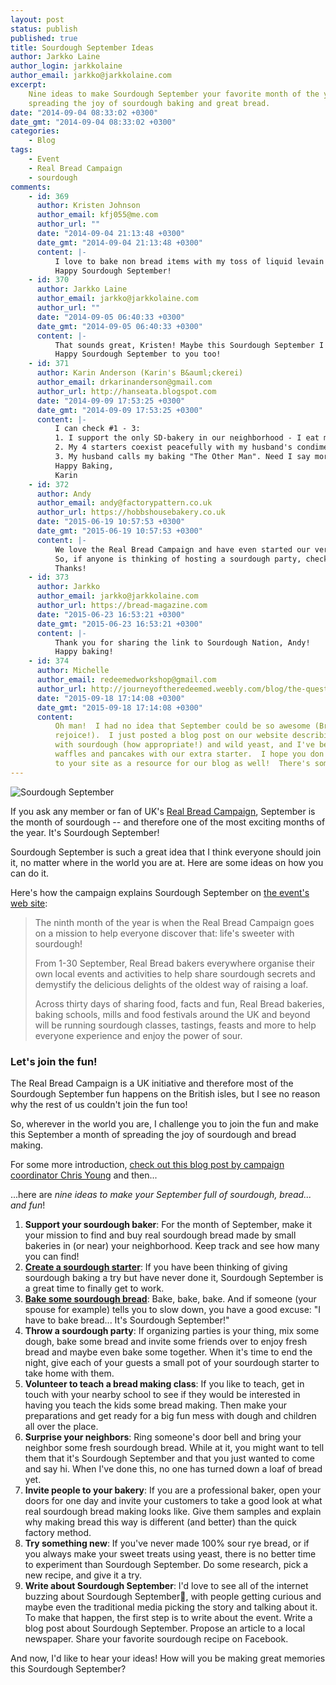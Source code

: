 ```yaml
---
layout: post
status: publish
published: true
title: Sourdough September Ideas
author: Jarkko Laine
author_login: jarkkolaine
author_email: jarkko@jarkkolaine.com
excerpt:
    Nine ideas to make Sourdough September your favorite month of the year, while
    spreading the joy of sourdough baking and great bread.
date: "2014-09-04 08:33:02 +0300"
date_gmt: "2014-09-04 08:33:02 +0300"
categories:
    - Blog
tags:
    - Event
    - Real Bread Campaign
    - sourdough
comments:
    - id: 369
      author: Kristen Johnson
      author_email: kfj055@me.com
      author_url: ""
      date: "2014-09-04 21:13:48 +0300"
      date_gmt: "2014-09-04 21:13:48 +0300"
      content: |-
          I love to bake non bread items with my toss of liquid levain! Brownies, cookies,muffins, waffles, pizza dough. And with the stiff levain I make biscotti!
          Happy Sourdough September!
    - id: 370
      author: Jarkko Laine
      author_email: jarkko@jarkkolaine.com
      author_url: ""
      date: "2014-09-05 06:40:33 +0300"
      date_gmt: "2014-09-05 06:40:33 +0300"
      content: |-
          That sounds great, Kristen! Maybe this Sourdough September I'll follow your lead and experiment with some sourdough waffles and cookies too :)
          Happy Sourdough September to you too!
    - id: 371
      author: Karin Anderson (Karin's B&auml;ckerei)
      author_email: drkarinanderson@gmail.com
      author_url: http://hanseata.blogspot.com
      date: "2014-09-09 17:53:25 +0300"
      date_gmt: "2014-09-09 17:53:25 +0300"
      content: |-
          I can check #1 - 3:
          1. I support the only SD-bakery in our neighborhood - I eat my breads, too :)
          2. My 4 starters coexist peacefully with my husband's condiment in the fridge, the oldest one hailing from 2001.
          3. My husband calls my baking "The Other Man". Need I say more?
          Happy Baking,
          Karin
    - id: 372
      author: Andy
      author_email: andy@factorypattern.co.uk
      author_url: https://hobbshousebakery.co.uk
      date: "2015-06-19 10:57:53 +0300"
      date_gmt: "2015-06-19 10:57:53 +0300"
      content: |-
          We love the Real Bread Campaign and have even started our very own Sourdough Campaign.
          So, if anyone is thinking of hosting a sourdough party, checkout hobbshousebakery.co.uk/sourdough-nation
          Thanks!
    - id: 373
      author: Jarkko
      author_email: jarkko@jarkkolaine.com
      author_url: https://bread-magazine.com
      date: "2015-06-23 16:53:21 +0300"
      date_gmt: "2015-06-23 16:53:21 +0300"
      content: |-
          Thank you for sharing the link to Sourdough Nation, Andy!
          Happy baking!
    - id: 374
      author: Michelle
      author_email: redeemedworkshop@gmail.com
      author_url: http://journeyoftheredeemed.weebly.com/blog/the-quest-for-the-best-loaf-intro
      date: "2015-09-18 17:14:08 +0300"
      date_gmt: "2015-09-18 17:14:08 +0300"
      content:
          Oh man!  I had no idea that September could be so awesome (Bread nerds
          rejoice!).  I just posted a blog post on our website describing our adventures
          with sourdough (how appropriate!) and wild yeast, and I've been making sourdough
          waffles and pancakes with our extra starter.  I hope you don't mind if I  link
          to your site as a resource for our blog as well!  There's some great advice here.
---
```


![Sourdough September](/breadmagazine/assets/blog/SourdoughSeptemberLogo21.jpg)

If you ask any member or fan of UK's [Real Bread Campaign](http://realbreadcampaign.org/), September is the month of sourdough -- and therefore one of the most exciting months of the year. It's Sourdough September!

Sourdough September is such a great idea that I think everyone should join it, no matter where in the world you are at. Here are some ideas on how you can do it.

Here's how the campaign explains Sourdough September on [the event's web site](http://www.sustainweb.org/realbread/sourdough_september/):

> The ninth month of the year is when the Real Bread Campaign goes on a mission to help everyone discover that: life's sweeter with sourdough!
>
> From 1-30 September, Real Bread bakers everywhere organise their own local events and activities to help share sourdough secrets and demystify the delicious delights of the oldest way of raising a loaf.
>
> Across thirty days of sharing food, facts and fun, Real Bread bakeries, baking schools, mills and food festivals around the UK and beyond will be running sourdough classes, tastings, feasts and more to help everyone experience and enjoy the power of sour.

### Let's join the fun!

The Real Bread Campaign is a UK initiative and therefore most of the Sourdough September fun happens on the British isles, but I see no reason why the rest of us couldn't join the fun too!

So, wherever in the world you are, I challenge you to join the fun and make this September a month of spreading the joy of sourdough and bread making.

For some more introduction, [check out this blog post by campaign coordinator Chris Young](http://blog.bakerybits.co.uk/sourdough-september-guest-post-from-chris-young-of-the-real-bread-campaign/) and then...

...here are _nine ideas to make your September full of sourdough, bread... and fun_!

1. **Support your sourdough baker**: For the month of September, make it your mission to find and buy real sourdough bread made by small bakeries in (or near) your neighborhood. Keep track and see how many you can find!
2. **[Create a sourdough starter](https://bread-magazine.com/sourdough-starter-tutorial/)**: If you have been thinking of giving sourdough baking a try but have never done it, Sourdough September is a great time to finally get to work.
3. **[Bake some sourdough bread](https://bread-magazine.com/sourdough-bread-recipe/)**: Bake, bake, bake. And if someone (your spouse for example) tells you to slow down, you have a good excuse: "I have to bake bread... It's Sourdough September!"
4. **Throw a sourdough party**: If organizing parties is your thing, mix some dough, bake some bread and invite some friends over to enjoy fresh bread and maybe even bake some together. When it's time to end the night, give each of your guests a small pot of your sourdough starter to take home with them.
5. **Volunteer to teach a bread making class**: If you like to teach, get in touch with your nearby school to see if they would be interested in having you teach the kids some bread making. Then make your preparations and get ready for a big fun mess with dough and children all over the place.
6. **Surprise your neighbors**: Ring someone's door bell and bring your neighbor some fresh sourdough bread. While at it, you might want to tell them that it's Sourdough September and that you just wanted to come and say hi. When I've done this, no one has turned down a loaf of bread yet.
7. **Invite people to your bakery**: If you are a professional baker, open your doors for one day and invite your customers to take a good look at what real sourdough bread making looks like. Give them samples and explain why making bread this way is different (and better) than the quick factory method.
8. **Try something new**: If you've never made 100% sour rye bread, or if you always make your sweet treats using yeast, there is no better time to experiment than Sourdough September. Do some research, pick a new recipe, and give it a try.
9. **Write about Sourdough September**: I'd love to see all of the internet buzzing about Sourdough September, with people getting curious and maybe even the traditional media picking the story and talking about it. To make that happen, the first step is to write about the event. Write a blog post about Sourdough September. Propose an article to a local newspaper. Share your favorite sourdough recipe on Facebook.

And now, I'd like to hear your ideas! How will you be making great memories this Sourdough September?
